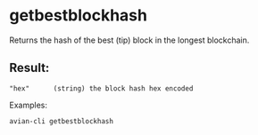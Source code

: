 # getbestblockhash

Returns the hash of the best (tip) block in the longest blockchain.

## Result:

```"hex"      (string) the block hash hex encoded```

Examples:

```avian-cli getbestblockhash```